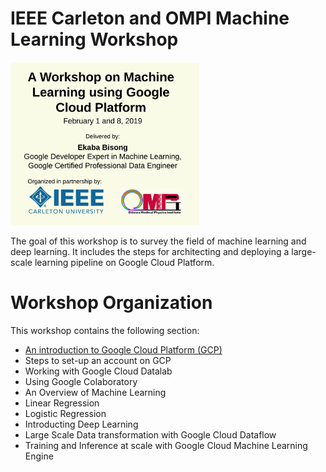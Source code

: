 # IEEE Carleton and OMPI Machine Learning Workshop

<p align="left">
    <img src="ieee-ompi/poster-ieee_ompi.png" alt="IEEE Carleton and OMPI Machine Learning Workshop." height=60% width=60%/>
</p>

The goal of this workshop is to survey the field of machine learning and deep learning. It includes the steps for architecting and deploying a large-scale learning pipeline on Google Cloud Platform.

# Workshop Organization
This workshop contains the following section:
- [An introduction to Google Cloud Platform (GCP)](#intro-gcp.ipynb)
- Steps to set-up an account on GCP
- Working with Google Cloud Datalab
- Using Google Colaboratory
- An Overview of Machine Learning
- Linear Regression
- Logistic Regression
- Introducting Deep Learning
- Large Scale Data transformation with Google Cloud Dataflow
- Training and Inference at scale with Google Cloud Machine Learning Engine